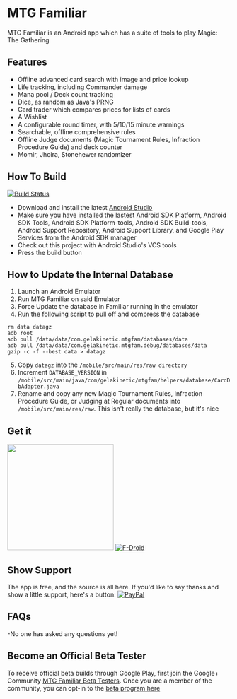 # MTG Familiar

MTG Familiar is an Android app which has a suite of tools to play Magic: The Gathering

## Features
- Offline advanced card search with image and price lookup
- Life tracking, including Commander damage
- Mana pool / Deck count tracking
- Dice, as random as Java's PRNG
- Card trader which compares prices for lists of cards
- A Wishlist
- A configurable round timer, with 5/10/15 minute warnings
- Searchable, offline comprehensive rules
- Offline Judge documents (Magic Tournament Rules, Infraction Procedure Guide) and deck counter
- Momir, Jhoira, Stonehewer randomizer

## How To Build
[![Build Status](https://circleci.com/gh/AEFeinstein/mtg-familiar.svg?&style=shield&circle-token=aa58feb74f2eb4f089dc621f23745b3b32279fd9)](https://circleci.com/gh/AEFeinstein/mtg-familiar)
- Download and install the latest [Android Studio](https://developer.android.com/sdk/index.html)
- Make sure you have installed the lastest Android SDK Platform, Android SDK Tools, Android SDK Platform-tools, Android SDK Build-tools, Android Support Repository, Android Support Library, and Google Play Services from the Android SDK manager
- Check out this project with Android Studio's VCS tools
- Press the build button

## How to Update the Internal Database
1. Launch an Android Emulator
2. Run MTG Familiar on said Emulator
3. Force Update the database in Familiar running in the emulator
4. Run the following script to pull off and compress the database
  ~~~~
  rm data datagz
  adb root
  adb pull /data/data/com.gelakinetic.mtgfam/databases/data
  adb pull /data/data/com.gelakinetic.mtgfam.debug/databases/data
  gzip -c -f --best data > datagz
  ~~~~
5. Copy ```datagz``` into the ```/mobile/src/main/res/raw directory```
6. Increment ```DATABASE_VERSION``` in ```/mobile/src/main/java/com/gelakinetic/mtgfam/helpers/database/CardDbAdapter.java```
7. Rename and copy any new Magic Tournament Rules, Infraction Procedure Guide, or Judging at Regular documents into ```/mobile/src/main/res/raw```. This isn't really the database, but it's nice

## Get it
<a href="https://play.google.com/store/apps/details?id=com.gelakinetic.mtgfam" alt="Google Play"><img src="https://play.google.com/intl/en_us/badges/images/generic/en_badge_web_generic.png" width="240"></a>
<a href="https://f-droid.org/repository/browse/?fdid=com.gelakinetic.mtgfam"><img src="https://f-droid.org/wiki/images/0/06/F-Droid-button_get-it-on.png" alt="F-Droid"></a>

## Show Support
The app is free, and the source is all here. If you'd like to say thanks and show a little support, here's a button: [![PayPal](https://www.paypalobjects.com/en_US/i/btn/btn_donate_LG.gif)](https://www.paypal.com/cgi-bin/webscr?cmd=_donations&business=SZK4TAH2XBZNC&lc=US&item_name=MTG%20Familiar&currency_code=USD&bn=PP%2dDonationsBF%3abtn_donate_LG%2egif%3aNonHosted)

## FAQs
-No one has asked any questions yet!

## Become an Official Beta Tester
To receive official beta builds through Google Play, first join the Google+ Community [MTG Familiar Beta Testers](https://plus.google.com/communities/110783165129365768059). Once you are a member of the community, you can opt-in to the [beta program here](https://play.google.com/apps/testing/com.gelakinetic.mtgfam)
